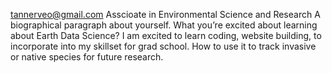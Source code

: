 tannerveo@gmail.com
Asscioate in Environmental Science and Research
A biographical paragraph about yourself. 
What you’re excited about learning about Earth Data Science?
I am excited to learn coding, website building, to incorporate into my skillset for grad school.
How to use it to track invasive or native species for future research.
